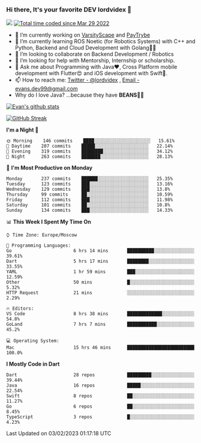 ### Hi there, It's your favorite DEV lordvidex 👋
<img src="https://komarev.com/ghpvc/?username=lordvidex&label=Views&color=blue&style=plastic" /> <a href="https://wakatime.com/@0e56db35-d16b-410a-acc0-4085055304bf"><img src="https://wakatime.com/badge/user/0e56db35-d16b-410a-acc0-4085055304bf.svg" alt="Total time coded since Mar 29 2022" /></a>

- 🔭 I’m currently working on [VarsityScape](https://varsityscape.com) and [PayTrybe](https://www.paytrybe.com)
- 🌱 I’m currently learning ROS Noetic (for Robotics Systems) with C++ and Python, Backend and Cloud Development with Golang🧙🏼
- 👯 I’m looking to collaborate on Backend Development / Robotics
- 🤔 I’m looking for help with Mentorship, Internship or scholarship.
- 💬 Ask me about Programming with Java❤️, Cross Platform mobile development with Flutter😍 and iOS development with Swift🚀.
- 📫 How to reach me: [Twitter - @lordvidex](https://twitter.com/lordvidex) , [Email - evans.dev99@gmail.com](mailto:evans.dev99@gmail.com?body=Hello%20Evans,)
- Why do I love Java? ...because they have **BEANS**🤤😋

<div>
<!-- <a href="https://github.com/lordvidex">
  <img src="https://github-readme-stats.vercel.app/api/top-langs/?username=lordvidex&theme=light" />
</a>    -->
<!-- [![Top Langs](https://github-readme-stats.vercel.app/api/top-langs/?username=lordvidex)](https://github.com/lordvidex/)  -->
<a href="https://github.com/lordvidex">
 <img src="https://github-readme-stats.vercel.app/api?username=lordvidex&show_icons=true&theme=light&line_height=27" alt="Evan's github stats"/>
</a>
</div>

[![GitHub Streak](https://github-readme-streak-stats.herokuapp.com?user=lordvidex&theme=github-dark&hide_border=true)](https://git.io/streak-stats)

<!--
  <a href="https://github.com/iampawan/FlutterExampleApps">
    <img align="center" src="https://github-readme-stats.vercel.app/api/pin/?username=iampawan&repo=FlutterExampleApps&theme=light" />

  </a>
  <a href="https://github.com/iampawan/VelocityX">
   <img align="center" src="https://github-readme-stats.vercel.app/api/pin/?username=iampawan&repo=VelocityX&theme=light" />
  </a>
-->
<!--START_SECTION:waka-->
**I'm a Night 🦉** 

```text
🌞 Morning    146 commits    ████░░░░░░░░░░░░░░░░░░░░░   15.61% 
🌆 Daytime    207 commits    █████░░░░░░░░░░░░░░░░░░░░   22.14% 
🌃 Evening    319 commits    ████████░░░░░░░░░░░░░░░░░   34.12% 
🌙 Night      263 commits    ███████░░░░░░░░░░░░░░░░░░   28.13%

```
📅 **I'm Most Productive on Monday** 

```text
Monday       237 commits    ██████░░░░░░░░░░░░░░░░░░░   25.35% 
Tuesday      123 commits    ███░░░░░░░░░░░░░░░░░░░░░░   13.16% 
Wednesday    129 commits    ███░░░░░░░░░░░░░░░░░░░░░░   13.8% 
Thursday     99 commits     ██░░░░░░░░░░░░░░░░░░░░░░░   10.59% 
Friday       112 commits    ███░░░░░░░░░░░░░░░░░░░░░░   11.98% 
Saturday     101 commits    ██░░░░░░░░░░░░░░░░░░░░░░░   10.8% 
Sunday       134 commits    ███░░░░░░░░░░░░░░░░░░░░░░   14.33%

```


📊 **This Week I Spent My Time On** 

```text
⌚︎ Time Zone: Europe/Moscow

💬 Programming Languages: 
Go                       6 hrs 14 mins       ██████████░░░░░░░░░░░░░░░   39.61% 
Dart                     5 hrs 17 mins       ████████░░░░░░░░░░░░░░░░░   33.55% 
YAML                     1 hr 59 mins        ███░░░░░░░░░░░░░░░░░░░░░░   12.59% 
Other                    50 mins             █░░░░░░░░░░░░░░░░░░░░░░░░   5.32% 
HTTP Request             21 mins             ░░░░░░░░░░░░░░░░░░░░░░░░░   2.29%

🔥 Editors: 
VS Code                  8 hrs 38 mins       █████████████░░░░░░░░░░░░   54.8% 
GoLand                   7 hrs 7 mins        ███████████░░░░░░░░░░░░░░   45.2%

💻 Operating System: 
Mac                      15 hrs 46 mins      █████████████████████████   100.0%

```

**I Mostly Code in Dart** 

```text
Dart                     28 repos            █████████░░░░░░░░░░░░░░░░   39.44% 
Java                     16 repos            █████░░░░░░░░░░░░░░░░░░░░   22.54% 
Swift                    8 repos             ██░░░░░░░░░░░░░░░░░░░░░░░   11.27% 
Go                       6 repos             ██░░░░░░░░░░░░░░░░░░░░░░░   8.45% 
TypeScript               3 repos             █░░░░░░░░░░░░░░░░░░░░░░░░   4.23%

```



 Last Updated on 03/02/2023 01:17:18 UTC
<!--END_SECTION:waka-->
